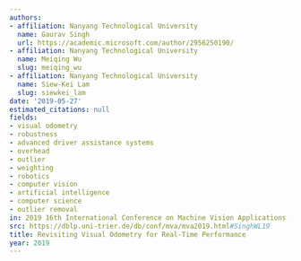 ```yaml
---
authors:
- affiliation: Nanyang Technological University
  name: Gaurav Singh
  url: https://academic.microsoft.com/author/2956250190/
- affiliation: Nanyang Technological University
  name: Meiqing Wu
  slug: meiqing_wu
- affiliation: Nanyang Technological University
  name: Siew-Kei Lam
  slug: siewkei_lam
date: '2019-05-27'
estimated_citations: null
fields:
- visual odometry
- robustness
- advanced driver assistance systems
- overhead
- outlier
- weighting
- robotics
- computer vision
- artificial intelligence
- computer science
- outlier removal
in: 2019 16th International Conference on Machine Vision Applications (MVA)
src: https://dblp.uni-trier.de/db/conf/mva/mva2019.html#SinghWL19
title: Revisiting Visual Odometry for Real-Time Performance
year: 2019
---
```

